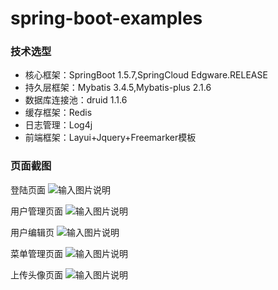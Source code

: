 # spring-boot-examples

### 技术选型
- 核心框架：SpringBoot 1.5.7,SpringCloud Edgware.RELEASE
- 持久层框架：Mybatis 3.4.5,Mybatis-plus 2.1.6
- 数据库连接池：druid 1.1.6
- 缓存框架：Redis 
- 日志管理：Log4j
- 前端框架：Layui+Jquery+Freemarker模板

### 页面截图
登陆页面
![输入图片说明](https://gitee.com/uploads/images/2017/1231/150939_9961dbda_1476348.png "登陆页面.png")

用户管理页面
![输入图片说明](https://gitee.com/uploads/images/2017/1231/151035_9105f78e_1476348.png "用户管理页面.png")

用户编辑页
![输入图片说明](https://gitee.com/uploads/images/2017/1231/151129_764fb901_1476348.png "用户编辑页.png")

菜单管理页面
![输入图片说明](https://gitee.com/uploads/images/2017/1231/151153_94f1f82e_1476348.png "菜单管理页.png")

上传头像页面
![输入图片说明](https://gitee.com/uploads/images/2017/1231/151231_49b2a85b_1476348.png "修改头像页面.png")

